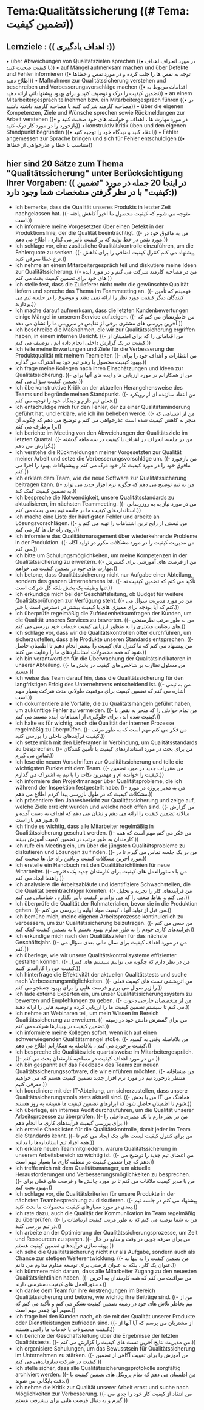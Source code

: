 # Tema:Qualitätssicherung ((# Tema: تضمین کیفیت))
## Lernziele : (( اهداف یادگیری :))
• über Abweichungen von Qualitätszielen sprechen ((• در مورد انحراف اهداف با کیفیت صحبت کنید))
• auf Mängel aufmerksam machen und über Defekte und Fehler informieren ((• توجه به نقص ها را جلب کرده و در مورد نقص و خطاها اطلاع دهید))
• Maßnahmen zur Qualitätssicherung verstehen und beschreiben und Verbesserungsvorschläge machen ((• اقدامات مربوط به تضمین کیفیت را درک و توصیف کنید و برای بهبود پیشنهاداتی ارائه دهید))
• an einem Mitarbeitergespräch teilnehmen bzw. ein Mitarbeitergespräch führen ((• در مصاحبه کارمند شرکت کنید یا مصاحبه کارمند داشته باشید))
• über die eigenen Kompetenzen, Ziele und Wünsche sprechen sowie Rückmeldungen zur Arbeit verstehen ((• در مورد مهارت ها ، اهداف و خواسته های خود صحبت کنید و بازخورد را در مورد کار درک کنید))
• konstruktiv Kritik üben und den eigenen Standpunkt begründen ((• انتقاد کنید و دیدگاه خود را توجیه کنید))
• Fehler angemessen zur Sprache bringen und sich für Fehler entschuldigen ((• متناسب با خطا و عذرخواهی از خطاها))
## hier sind 20 Sätze zum Thema "Qualitätssicherung" unter Berücksichtigung Ihrer Vorgaben: (( در اینجا 20 جمله در مورد "تضمین کیفیت" با در نظر گرفتن مشخصات شما وجود دارد:))
- Ich bemerke, dass die Qualität unseres Produkts in letzter Zeit nachgelassen hat. ((- متوجه می شوم که کیفیت محصول ما اخیراً کاهش یافته است.))
- Ich informiere meine Vorgesetzten über einen Defekt in der Produktionslinie, der die Qualität beeinträchtigt. ((- من به مافوق خود در مورد نقص در خط تولید که بر کیفیت تأثیر می گذارد ، اطلاع می دهم.))
- Ich schlage vor, eine zusätzliche Qualitätskontrolle einzuführen, um die Fehlerquote zu senken. ((- پیشنهاد می کنم کنترل کیفیت اضافی را برای کاهش نرخ خطا معرفی کنید.))
- Ich nehme an einem Mitarbeitergespräch teil und diskutiere meine Ideen zur Qualitätssicherung. ((- من در مصاحبه کارمند شرکت می کنم و در مورد ایده های خود برای تضمین کیفیت بحث می کنم.))
- Ich stelle fest, dass die Zulieferer nicht mehr die gewünschte Qualität liefern und spreche das Thema im Teammeeting an. ((- فهمیدم که تأمین کنندگان دیگر کیفیت مورد نظر را ارائه نمی دهند و موضوع را در جلسه تیم می پردازند.))
- Ich mache darauf aufmerksam, dass die letzten Kundenbewertungen einige Mängel in unserem Service aufzeigen. ((- من خاطرنشان می کنم که آخرین بررسی های مشتری برخی از نقایص در سرویس ما را نشان می دهد.))
- Ich beschreibe die Maßnahmen, die wir zur Qualitätssicherung ergriffen haben, in einem internen Bericht. ((- من اقداماتی را که برای اطمینان از کیفیت در یک گزارش داخلی انجام داده ایم ، توصیف می کنم.))
- Ich teile meine Erwartungen und Ziele für die Verbesserung der Produktqualität mit meinem Teamleiter. ((- من انتظارات و اهداف خود را برای بهبود کیفیت محصول با رهبر تیم خود به اشتراک می گذارم.))
- Ich frage meine Kollegen nach ihren Einschätzungen und Ideen zur Qualitätssicherung. ((- من از همکارانم در مورد ارزیابی ها و ایده های آنها برای تضمین کیفیت سؤال می کنم.))
- Ich übe konstruktive Kritik an der aktuellen Herangehensweise des Teams und begründe meinen Standpunkt. ((- من انتقاد سازنده ای از رویکرد فعلی تیم دارم و دیدگاه خود را توجیه می کنم.))
- Ich entschuldige mich für den Fehler, der zu einer Qualitätsminderung geführt hat, und erkläre, wie ich ihn beheben werde. ((- من از اشتباهی که منجر به کاهش کیفیت شده است عذرخواهی می کنم و توضیح می دهم که چگونه آن را برطرف می کنم.))
- Ich berichte im Meeting von den Abweichungen der Qualitätsziele im letzten Quartal. ((- من در جلسه انحراف در اهداف با کیفیت در سه ماهه گذشته گزارش می دهم.))
- Ich verstehe die Rückmeldungen meiner Vorgesetzten zur Qualität meiner Arbeit und setze die Verbesserungsvorschläge um. ((- من بازخورد مافوق خود را در مورد کیفیت کار خود درک می کنم و پیشنهادات بهبود را اجرا می کنم.))
- Ich erkläre dem Team, wie die neue Software zur Qualitätssicherung beitragen kann. ((- من به تیم توضیح می دهم که چگونه نرم افزار جدید می تواند به تضمین کیفیت کمک کند.))
- Ich bespreche die Notwendigkeit, unsere Qualitätsstandards zu aktualisieren, im nächsten Teammeeting. ((- من در مورد نیاز به به روزرسانی استانداردهای کیفیت ما در جلسه تیم بعدی بحث می کنم.))
- Ich mache eine Liste der häufigsten Fehler und arbeite an Lösungsvorschlägen. ((- من لیستی از رایج ترین اشتباهات را تهیه می کنم و روی راه حل ها کار می کنم.))
- Ich informiere das Qualitätsmanagement über wiederkehrende Probleme in der Produktion. ((- من مدیریت کیفیت را در مورد مشکلات مکرر در تولید آگاه می کنم.))
- Ich bitte um Schulungsmöglichkeiten, um meine Kompetenzen in der Qualitätssicherung zu erweitern. ((- من از فرصت های آموزشی برای گسترش مهارت های خود در تضمین کیفیت می خواهم.))
- Ich betone, dass Qualitätssicherung nicht nur Aufgabe einer Abteilung, sondern des ganzen Unternehmens ist. ((- تأکید می کنم که تضمین کیفیت نه تنها وظیفه یک بخش بلکه کل شرکت است.))
- Ich erkundige mich bei der Geschäftsleitung, ob Budget für weitere Qualitätsprüfungen zur Verfügung steht. ((- من در مورد مدیریت سؤال می کنم که آیا بودجه برای ممیزی های با کیفیت بیشتر در دسترس است یا خیر.))
- Ich überprüfe regelmäßig die Zufriedenheitsumfragen der Kunden, um die Qualität unseres Services zu bewerten. ((- من به طور مرتب نظرسنجی های رضایت مشتری را به منظور ارزیابی کیفیت خدمات خود بررسی می کنم.))
- Ich schlage vor, dass wir die Qualitätskontrollen öfter durchführen, um sicherzustellen, dass alle Produkte unseren Standards entsprechen. ((- من پیشنهاد می کنم که ما کنترل های کیفیت را بیشتر انجام دهیم تا اطمینان حاصل شود که همه محصولات استانداردهای ما را رعایت می کنند.))
- Ich bin verantwortlich für die Überwachung der Qualitätsindikatoren in unserer Abteilung. ((- من مسئول نظارت بر شاخص های کیفیت در بخش ما هستم.))
- Ich weise das Team darauf hin, dass die Qualitätssicherung für den langfristigen Erfolg des Unternehmens entscheidend ist. ((- من به تیمی اشاره می کنم که تضمین کیفیت برای موفقیت طولانی مدت شرکت بسیار مهم است.))
- Ich dokumentiere alle Vorfälle, die zu Qualitätsmängeln geführt haben, um zukünftige Fehler zu vermeiden. ((- من تمام حوادثی را که منجر به نقص با کیفیت شده اند ، برای جلوگیری از اشتباهات آینده مستند می کنم.))
- Ich halte es für wichtig, auch die Qualität der internen Prozesse regelmäßig zu überprüfen. ((- من فکر می کنم مهم است که به طور مرتب کیفیت فرآیندهای داخلی را بررسی کنید.))
- Ich setze mich mit den Lieferanten in Verbindung, um Qualitätsstandards zu besprechen. ((- من برای بحث در مورد استانداردهای کیفیت با تأمین کنندگان تماس می گیرم.))
- Ich lese die neuen Vorschriften zur Qualitätssicherung und teile die wichtigsten Punkte mit dem Team. ((- من مقررات جدید در مورد تضمین کیفیت را خوانده ام و مهمترین نکات را با تیم به اشتراک می گذارم.))
- Ich informiere den Projektmanager über Qualitätsprobleme, die ich während der Inspektion festgestellt habe. ((- من به مدیر پروژه در مورد مشکلات کیفیت که در طول بازرسی پیدا کردم اطلاع می دهم.))
- Ich präsentiere den Jahresbericht zur Qualitätssicherung und zeige auf, welche Ziele erreicht wurden und welche noch offen sind. ((- من گزارش سالانه تضمین کیفیت را ارائه می دهم و نشان می دهم که اهداف به دست آمده و هنوز هم باز است.))
- Ich finde es wichtig, dass alle Mitarbeiter regelmäßig in Qualitätssicherung geschult werden. ((- من فکر می کنم مهم است که همه کارمندان به طور مرتب در تضمین کیفیت آموزش ببینند.))
- Ich rufe ein Meeting ein, um über die jüngsten Qualitätsprobleme zu diskutieren und Lösungen zu finden. ((- من در یک جلسه تماس می گیرم تا در مورد آخرین مشکلات کیفیت و یافتن راه حل ها صحبت کنم.))
- Ich erstelle ein Handbuch mit den Qualitätsrichtlinien für neue Mitarbeiter. ((- من با دستورالعمل های کیفیت برای کارمندان جدید یک دفترچه راهنما ایجاد می کنم.))
- Ich analysiere die Arbeitsabläufe und identifiziere Schwachstellen, die die Qualität beeinträchtigen könnten. ((- من فرآیندهای کار را تجزیه و تحلیل می کنم و نقاط ضعف را که می تواند بر کیفیت تأثیر بگذارد ، شناسایی می کنم.))
- Ich überprüfe die Qualität der Rohmaterialien, bevor sie in die Produktion gehen. ((- من قبل از تولید آنها ، کیفیت مواد اولیه را بررسی می کنم.))
- Ich bemühe mich, meine eigenen Arbeitsprozesse kontinuierlich zu verbessern, um zur Qualitätssicherung beizutragen. ((- من سعی می کنم فرایندهای کاری خودم را به طور مداوم بهبود بخشم تا به تضمین کیفیت کمک کنم.))
- Ich erkundige mich nach den Qualitätszielen für das nächste Geschäftsjahr. ((- من در مورد اهداف کیفیت برای سال مالی بعدی سؤال می کنم.))
- Ich überlege, wie wir unsere Qualitätskontrollsysteme effizienter gestalten können. ((- من در نظر دارم که چگونه می توانیم سیستم های کنترل کیفیت خود را کارآمدتر کنیم.))
- Ich hinterfrage die Effektivität der aktuellen Qualitätstests und suche nach Verbesserungsmöglichkeiten. ((- من اثربخشی تست های کیفیت فعلی را زیر سوال می برم و فرصت هایی را برای بهبود جستجو می کنم.))
- Ich lade externe Experten ein, um unser Qualitätssicherungssystem zu bewerten und Empfehlungen zu geben. ((- من از متخصصان خارجی دعوت می کنم تا سیستم تضمین کیفیت ما را ارزیابی کرده و توصیه هایی را ارائه دهند.))
- Ich nehme an Webinaren teil, um mein Wissen im Bereich Qualitätssicherung zu erweitern. ((- من برای گسترش دانش خود در زمینه تضمین کیفیت در وبینارها شرکت می کنم.))
- Ich informiere meine Kollegen sofort, wenn ich auf einen schwerwiegenden Qualitätsmangel stoße. ((- من بلافاصله وقتی به کمبود کیفیت برخورد می کنم ، بلافاصله به همکارانم اطلاع می دهم.))
- Ich bespreche die Qualitätsziele quartalsweise im Mitarbeitergespräch. ((- من در مورد اهداف کیفیت در مصاحبه کارمندان بحث می کنم.))
- Ich bin gespannt auf das Feedback des Teams zur neuen Qualitätssicherungssoftware, die wir einführen möchten. ((- من مشتاقانه منتظر بازخورد تیم در مورد نرم افزار جدید تضمین کیفیت هستم که می خواهیم معرفی کنیم.))
- Ich koordiniere mit der IT-Abteilung, um sicherzustellen, dass unsere Qualitätssicherungstools stets aktuell sind. ((- من با بخش IT هماهنگ می شوم تا اطمینان حاصل شود که ابزارهای تضمین کیفیت ما همیشه به روز هستند.))
- Ich überlege, ein internes Audit durchzuführen, um die Qualität unserer Arbeitsprozesse zu überprüfen. ((- من در نظر دارم تا یک ممیزی داخلی را برای بررسی کیفیت فرآیندهای کاری ما انجام دهم.))
- Ich erstelle Checklisten für die Qualitätskontrolle, damit jeder im Team die Standards kennt. ((- من برای کنترل کیفیت لیست های چک ایجاد می کنم تا همه افراد تیم استانداردها را بدانند.))
- Ich erkläre neuen Teammitgliedern, warum Qualitätssicherung in unserem Arbeitsbereich so wichtig ist. ((- من اعضای تیم جدید را توضیح می دهم که چرا تضمین کیفیت در منطقه کاری ما بسیار مهم است.))
- Ich treffe mich mit dem Qualitätsmanager, um aktuelle Herausforderungen und Verbesserungsmöglichkeiten zu besprechen. ((- من با مدیر کیفیت ملاقات می کنم تا در مورد چالش ها و فرصت های فعلی برای بهبود بحث کنم.))
- Ich schlage vor, die Qualitätskriterien für unsere Produkte in der nächsten Teambesprechung zu diskutieren. ((- پیشنهاد می کنم در جلسه تیم بعدی در مورد معیارهای کیفیت محصولات ما بحث کنید.))
- Ich rate dazu, auch die Qualität der Kommunikation im Team regelmäßig zu überprüfen. ((- من به شما توصیه می کنم که به طور مرتب کیفیت ارتباطات را در تیم بررسی کنید.))
- Ich arbeite an der Optimierung der Qualitätssicherungsprozesse, um Zeit und Ressourcen zu sparen. ((- من برای صرفه جویی در وقت و منابع در حال بهینه سازی فرآیندهای تضمین کیفیت هستم.))
- Ich sehe die Qualitätssicherung nicht nur als Aufgabe, sondern auch als Chance zur stetigen Weiterentwicklung. ((- من تضمین کیفیت را نه تنها به عنوان یک کار ، بلکه به عنوان فرصتی برای توسعه مداوم مداوم می دانم.))
- Ich kümmere mich darum, dass alle Mitarbeiter Zugang zu den neuesten Qualitätsrichtlinien haben. ((- من مراقبت می کنم که همه کارمندان به آخرین دستورالعمل های کیفیت دسترسی دارند.))
- Ich danke dem Team für ihre Anstrengungen im Bereich Qualitätssicherung und betone, wie wichtig ihre Beiträge sind. ((- من از تیم بخاطر تلاش های خود در زمینه تضمین کیفیت تشکر می کنم و تأکید می کنم که سهم آنها چقدر مهم است.))
- Ich frage bei den Kunden nach, ob sie mit der Qualität unserer Produkte oder Dienstleistungen zufrieden sind. ((- از مشتریان می پرسم که آیا آنها از کیفیت محصولات یا خدمات ما راضی هستند.))
- Ich berichte der Geschäftsleitung über die Ergebnisse der letzten Qualitätstests. ((- من مدیریت نتایج آخرین تست های کیفیت را گزارش می کنم.))
- Ich organisiere Schulungen, um das Bewusstsein für Qualitätssicherung im Unternehmen zu stärken. ((- من آموزش را برای تقویت آگاهی از تضمین کیفیت در شرکت سازماندهی می کنم.))
- Ich stelle sicher, dass alle Qualitätssicherungsprotokolle sorgfältig archiviert werden. ((- من اطمینان می دهم که تمام پروتکل های تضمین کیفیت با دقت بایگانی می شوند.))
- Ich nehme die Kritik zur Qualität unserer Arbeit ernst und suche nach Möglichkeiten zur Verbesserung. ((- من انتقاد از کیفیت کار خود را جدی می گیرم و به دنبال فرصت هایی برای پیشرفت هستم.))
